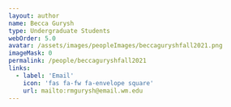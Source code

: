 ```yaml
---
layout: author
name: Becca Gurysh
type: Undergraduate Students
webOrder: 5.0
avatar: /assets/images/peopleImages/beccaguryshfall2021.png
imageMask: 0
permalink: /people/beccaguryshfall2021
links:
  - label: 'Email'
    icon: 'fas fa-fw fa-envelope square'
    url: mailto:rmgurysh@email.wm.edu
---
```

